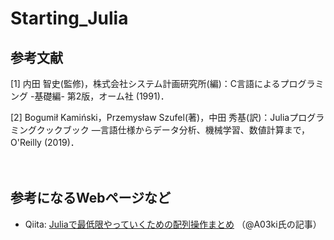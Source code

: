# Starting_Julia


## 参考文献
[1] 内田 智史(監修)，株式会社システム計画研究所(編)：C言語によるプログラミング -基礎編- 第2版，オーム社 (1991)．

[2] Bogumił Kamiński，Przemysław Szufel(著)，中田 秀基(訳)：Juliaプログラミングクックブック ―言語仕様からデータ分析、機械学習、数値計算まで，O'Reilly (2019)．

　


## 参考になるWebページなど
- Qiita: [Juliaで最低限やっていくための配列操作まとめ](https://qiita.com/A03ki/items/007be353411d19952ef7) （@A03ki氏の記事）
